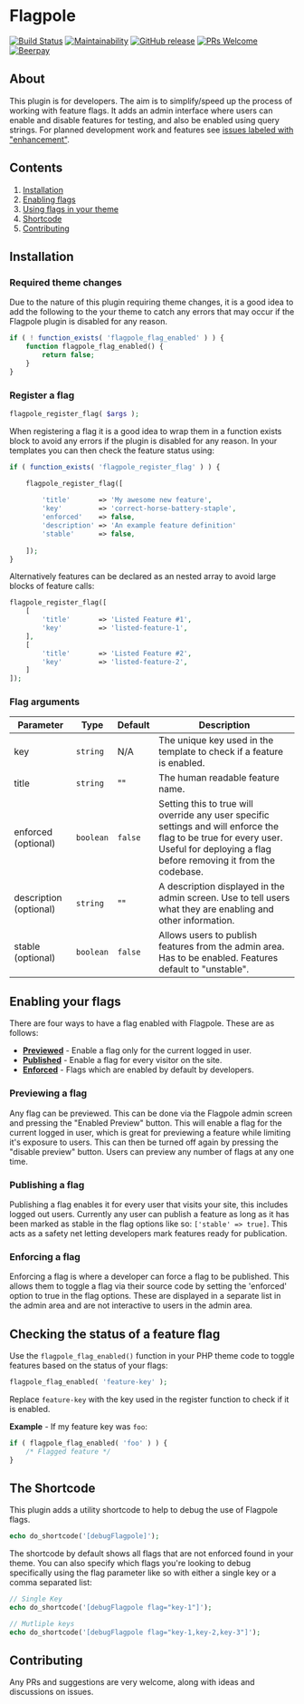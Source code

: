 # Flagpole

[![Build Status](https://travis-ci.org/jamesrwilliams/flagpole.svg?branch=develop)](https://travis-ci.org/jamesrwilliams/flagpole) [![Maintainability](https://api.codeclimate.com/v1/badges/58e979a1be8d7f7c3d6d/maintainability)](https://codeclimate.com/github/jamesrwilliams/wp-feature-flags/maintainability) [![GitHub release](https://img.shields.io/github/release-pre/jamesrwilliams/flagpole.svg)](https://github.com/jamesrwilliams/flagpole/releases) [![PRs Welcome](https://img.shields.io/badge/PRs%20-welcome-brightgreen.svg)](https://github.com/jamesrwilliams/flagpole/pulls) [![Beerpay](https://beerpay.io/jamesrwilliams/flagpole/badge.svg?style=flat)](https://beerpay.io/jamesrwilliams/flagpole)

## About

This plugin is for developers. The aim is to simplify/speed up the process of working with feature flags. 
It adds an admin interface where users can enable and disable features for testing, and also be enabled 
using query strings. For planned development work and features see [issues labeled with "enhancement"](https://github.com/jamesrwilliams/flagpole/issues?q=is%3Aopen+is%3Aissue+label%3Aenhancement).

## Contents

1. [Installation](#installation)
2. [Enabling flags](#enabling-your-flags)
3. [Using flags in your theme](#checking-the-status-of-a-feature-flag)
4. [Shortcode](#the-shortcode)
5. [Contributing](#contributing)

## Installation 

### Required theme changes

Due to the nature of this plugin requiring theme changes, it is a good idea to add the following to the your theme to catch any errors that may occur if the Flagpole plugin is disabled for any reason.

```php
if ( ! function_exists( 'flagpole_flag_enabled' ) ) {
	function flagpole_flag_enabled() {
		return false;
	}
}
```

### Register a flag

```php
flagpole_register_flag( $args );
```
When registering a flag it is a good idea to wrap them in a function exists block to avoid any errors if the plugin is disabled for any reason. In your templates you can then check the feature status using:

```php
if ( function_exists( 'flagpole_register_flag' ) ) {

    flagpole_register_flag([
        
        'title'       => 'My awesome new feature',
        'key'         => 'correct-horse-battery-staple',
        'enforced'    => false,
        'description' => 'An example feature definition'
        'stable'      => false,
    
    ]);
}
```

Alternatively features can be declared as an nested array to avoid large blocks of feature calls:

```php
flagpole_register_flag([
    [       
        'title'       => 'Listed Feature #1',
        'key'         => 'listed-feature-1',
    ],
    [       
        'title'       => 'Listed Feature #2',
        'key'         => 'listed-feature-2',
    ] 
]);
```

### Flag arguments

| Parameter              | Type      | Default | Description |
|------------------------|-----------|---------|---|
| key                    | `string`  | N/A     |  The unique key used in the template to check if a feature is enabled. |
| title                  | `string`  | ""      | The human readable feature name. |
| enforced (optional)    | `boolean` | `false` | Setting this to true will override any user specific settings and will enforce the flag to be true for every user. Useful for deploying a flag before removing it from the codebase. |
| description (optional) | `string`  | ""      | A description displayed in the admin screen. Use to tell users what they are enabling and other information. |
| stable (optional)      | `boolean` | `false` | Allows users to publish features from the admin area. Has to be enabled. Features default to "unstable". |


## Enabling your flags

There are four ways to have a flag enabled with Flagpole. These are as follows:

- **[Previewed](#previewing-a-flag)** - Enable a flag only for the current logged in user.
- **[Published](#publishing-a-flag)** - Enable a flag for every visitor on the site.
- **[Enforced](#enforcing-a-flag)** - Flags which are enabled by default by developers.

### Previewing a flag

Any flag can be previewed. This can be done via the Flagpole admin screen and pressing the "Enabled Preview" button. This will enable a flag for the current logged in user, which is great for previewing a feature while limiting it's exposure to users. This can then be turned off again by pressing the "disable preview" button. Users can preview any number of flags at any one time.

### Publishing a flag

Publishing a flag enables it for every user that visits your site, this includes logged out users. Currently any user can publish a feature as long as it has been marked as stable in the flag options like so: `['stable' => true]`. This acts as a safety net letting developers mark features ready for publication.

### Enforcing a flag

Enforcing a flag is where a developer can force a flag to be published. This allows them to toggle a flag via their source code by setting the 'enforced' option to true in the flag options. These are displayed in a separate list in the admin area and are not interactive to users in the admin area.

## Checking the status of a feature flag

Use the `flagpole_flag_enabled()` function in your PHP theme code to toggle features based on the status of your flags:

```php
flagpole_flag_enabled( 'feature-key' );
```
Replace `feature-key` with the key used in the register function to check if it is enabled.

**Example** - If my feature key was `foo`:

```php
if ( flagpole_flag_enabled( 'foo' ) ) {
    /* Flagged feature */
}
```

## The Shortcode

This plugin adds a utility shortcode to help to debug the use of Flagpole flags. 

```php
echo do_shortcode('[debugFlagpole]');
```

The shortcode by default shows all flags that are not enforced found in your theme. You can also specify which flags you're looking to debug specifically using the flag parameter like so with either a single key or a comma separated list:

```php
// Single Key
echo do_shortcode('[debugFlagpole flag="key-1"]');

// Mutliple keys
echo do_shortcode('[debugFlagpole flag="key-1,key-2,key-3"]');
```

## Contributing

Any PRs and suggestions are very welcome, along with ideas and discussions on issues. 
